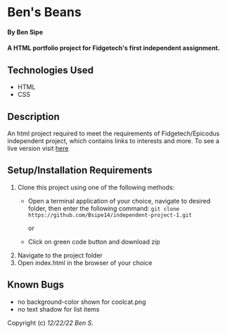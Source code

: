 # Ben's Beans

#### By Ben Sipe

#### A HTML portfolio project for Fidgetech's first independent assignment.

## Technologies Used

* HTML
* CSS

## Description

An html project required to meet the requirements of Fidgetech/Epicodus independent project, which contains links to interests and more.
To see a live version visit [here](https://bsipe14.github.io/independent-project-1/) 

## Setup/Installation Requirements
1. Clone this project using one of the following methods:
    * Open a terminal application of your choice, navigate to desired folder, then enter the following command:  `git clone https://github.com/Bsipe14/independent-project-1.git`
 
      or

    * Click on green code button and download zip
2. Navigate to the project folder
3. Open index.html in the browser of your choice 


## Known Bugs

* no background-color shown for coolcat.png
* no text shadow for list items

Copyright (c) _12/22/22_ _Ben S._